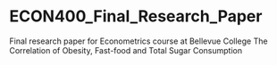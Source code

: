 # ECON400_Final_Research_Paper
Final research paper for Econometrics course at Bellevue College
The Correlation of Obesity, Fast-food and Total Sugar Consumption
